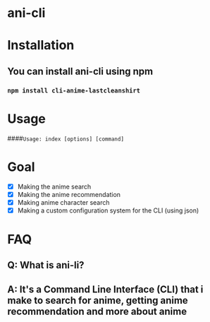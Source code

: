 # ani-cli

# Installation
## You can install ani-cli using npm
### ``` npm install cli-anime-lastcleanshirt ```

# Usage
####``` Usage: index [options] [command] ```
# Goal
- [x] Making the anime search
- [x] Making the anime recommendation
- [x] Making anime character search
- [x] Making a custom configuration system for the CLI (using json)

# FAQ
## Q: What is ani-li?
## A: It's a Command Line Interface (CLI) that i make to search for anime, getting anime recommendation and more about anime
